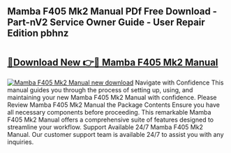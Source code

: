 ## Mamba F405 Mk2 Manual PDf Free Download - Part-nV2 Service Owner Guide - User Repair Edition pbhnz

# <h2><a href="http://bc99595.oget.top/?id=Mamba+F405+Mk2+Manual">🔗Download New 👉🔴 Mamba F405 Mk2 Manual</a></h2>

[![Mamba F405 Mk2 Manual new download](https://i.imgur.com/5g1atiW.png)](http://bc99595.oget.top/?id=Mamba+F405+Mk2+Manual)
Navigate with Confidence This manual guides you through the process of setting up, using, and maintaining your new Mamba F405 Mk2 Manual with confidence. Please Review Mamba F405 Mk2 Manual the Package Contents Ensure you have all necessary components before proceeding. This remarkable Mamba F405 Mk2 Manual offers a comprehensive suite of features designed to streamline your workflow. Support Available 24/7 Mamba F405 Mk2 Manual. Our customer support team is available 24/7 to assist you with any inquiries.
